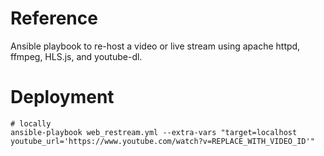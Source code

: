 # Reference
Ansible playbook to re-host a video or live stream using apache httpd, ffmpeg, HLS.js, and youtube-dl.

# Deployment
```
# locally
ansible-playbook web_restream.yml --extra-vars "target=localhost youtube_url='https://www.youtube.com/watch?v=REPLACE_WITH_VIDEO_ID'"
```
